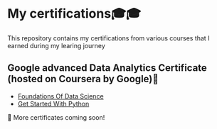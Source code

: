 # My certifications🎓🎓
This repository contains my certifications from various courses that I earned during my learing journey

## Google advanced Data Analytics Certificate (hosted on Coursera by Google)📜 

- [Foundations Of Data Science](https://www.coursera.org/account/accomplishments/verify/VZ4VYYAEEPNE?utm_source%3Dandroid%26utm_medium%3Dcertificate%26utm_content%3Dcert_image%26utm_campaign%3Dsharing_cta%26utm_product%3Dcourse)  
- [Get Started With Python](https://www.coursera.org/account/accomplishments/verify/VZ4VYYAEEPNE?utm_source%3Dandroid%26utm_medium%3Dcertificate%26utm_content%3Dcert_image%26utm_campaign%3Dsharing_cta%26utm_product%3Dcourse)

🚀 More certificates coming soon!



